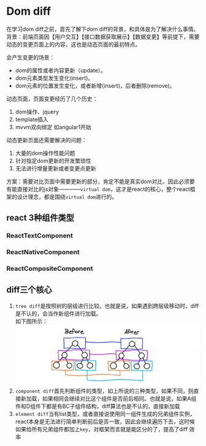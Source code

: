 # Dom diff

在学习dom diff之前，首先了解下dom diff的背景，和具体是为了解决什么事情。  
背景：前端页面因【用户交互】【接口数据获取展示】【数据变更】等前提下，需要动态的变更页面上的内容，这也是动态页面的最初特点。  

会产生变更的场景：  

- dom的属性或者内容更新（update）。
- dom元素类型发生变化(insert)。
- dom元素的位置发生变化，或者新增(insert)，后者删除(remove)。

动态页面，页面变更经历了几个历史：  

1. dom操作、jquery
2. template插入
3. mvvm双向绑定 如angular1开始

动态更新页面还需要解决的问题：  

1. 大量的dom操作性能问题
2. 针对指定dom更新的开发繁琐性
3. 无法进行增量更新或者变更点更新

方案：需要对比页面中需要更新的部分，肯定不能是真实dom对比，因此必须要有能直接对比的js对象————`virtual dom`，这才是react的核心，整个react框架的设计理念，都是围绕`virtual dom`进行的。

## react 3种组件类型

### ReactTextComponent
### ReactNativeComponent
### ReactCompositeComponent

## diff三个核心

1. `tree diff`是按照树的层级进行比较。也就是说，如果遇到跨层级移动时，diff是不认的，会当作新组件进行加载。  
  如下图所示：  
  ![react-tree-diff](https://github.com/shaoxi2093/blog/blob/master/assets/react-tree-diff.png?raw=true)
2. `component diff`首先判断组件的类型，如上所说的三种类型，如果不同，则直接新加载，如果相同会继续对比这个组件是否前后相同。也就是说，如果A组件和D组件下都是有BC子组件结构，diff算法也是不认的，直接新加载
3. `element diff`当有list类型，或者直接说使用同一组件生成的兄弟组件实例，react本身是无法进行简单判断前后是否一致，因此会继续遍历下去，这时候如果给所有兄弟组件都加上`key`，对框架而言就是能区分的了，提高了diff 效率
